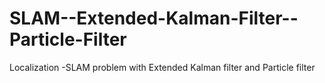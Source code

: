 # SLAM--Extended-Kalman-Filter--Particle-Filter
Localization -SLAM problem with Extended Kalman filter and Particle filter

